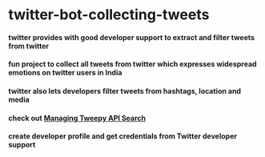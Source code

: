 # twitter-bot-collecting-tweets

#### twitter provides with good developer support to extract and filter tweets from twitter
#### fun project to collect all tweets from twitter which expresses widespread emotions on twitter users in India 

#### twitter also lets developers filter tweets from hashtags, location and media

#### check out <a href="https://stackoverflow.com/a/62070520/8595790">Managing Tweepy API Search</a>
#### create developer profile and get credentials from Twitter developer support
